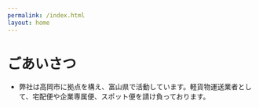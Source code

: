 ```yaml
---
permalink: /index.html
layout: home
---
```


# ごあいさつ

* 弊社は高岡市に拠点を構え、富山県で活動しています。軽貨物運送業者として、宅配便や企業専属便、スポット便を請け負っております。


